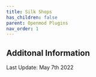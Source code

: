 ```yaml
---
title: Silk Shops
has_children: false
parent: Openmod Plugins
nav_order: 1
---
```


## Additonal Information

Last Update: May 7th 2022
